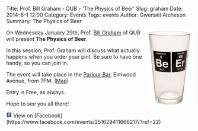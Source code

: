 Title: Prof. Bill Graham - QUB - 'The Physics of Beer'
Slug: graham
Date: 2014-8-1 12:00
Category: Events
Tags: events
Author: Gwenaël Atcheson
Summary: The Physics of Beer

<img align="right" style="width:25%" src="/images/beer.jpeg" /> 


On Wednesday January 29th, Prof. [Bill Graham](http://www.qub.ac.uk/schools/SchoolofMathematicsandPhysics/Staff/StaffInfo/?id=8) of QUB will present **The Physics of Beer**.

In this session, Prof. Graham will discuss what actually happens when you order your pint.
Be sure to have one handy, so you can join in.

The event will take place in the [Parlour Bar](http://www.parlourbar.co.uk/),
Elmwood Avenue, from 7PM. ([Map](https://www.google.co.uk/maps/preview#!data=!1m4!1m3!1d2032!2d-5.9377654!3d54.5844734!4m12!2m11!1m10!1s0x0%3A0x5cca3cbfda387762!3m8!1m3!1d73969!2d-5.9266324!3d54.59488!3m2!1i1024!2i768!4f13.1))

Entry is Free, as always.

Hope to see you all there!

<img style="width:3%" src="/images/facebook.png" /> 
View on [Facebook](https://www.facebook.com/events/251629411666217/?ref=22)
